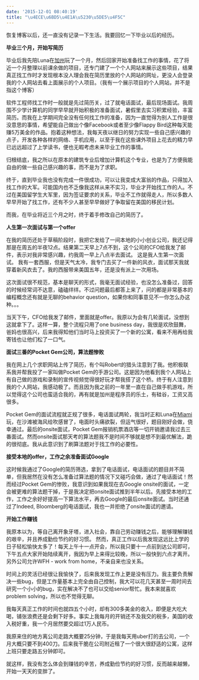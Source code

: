 ```yaml
---
date: '2015-12-01 08:40:19'
title: "\u4ECE\u6BD5\u4E1A\u5230\u5DE5\u4F5C"
---
```

恢复博客以后，还一直没有记录一下生活。我要回忆一下毕业以后的经历。

**毕业三个月，开始写简历**

毕业后我先陪Luna在[加州](/california)玩了一个月，然后回家开始准备找工作的事情，花了将近一个月整理以前课余做的项目，还专门建了一个个人网站来展示这些项目，结果真正找工作时才发现根本没人理会我在简历里放的个人网站的网址，更没人会登录我的个人网站去看上面展示的个人项目。（我有一个展示项目的个人网站，并不是指这个博客） 

软件工程师找工作时一般就是先过简历关，过了就电话面试，最后现场面试。我周围不少学计算机的同学早早就开始积极的准备面试，暑假里去实习积累经验，丰富简历。而我在上学期间完全没有任何找工作的准备，因为一直觉得为别人工作是很没意思的事情，希望能自己做出个像Facebook或者至少像Flappy Bird这种每天能赚5万美金的作品。抱着这种想法，我每天夜以继日的努力实现一些自己感兴趣的点子，开发各种各样的网络、手机应用，以至于我在这些课外项目上花去的精力早已远远超过了上学读书，便也无暇考虑未来毕业工作的事情。

归根结底，我之所以在原本的建筑专业后增加计算机这个专业，也是为了方便我能自由的做一些自己感兴趣的事，而不是为了求职。

终于，直到毕业我也没有完成一件很成功，可以让我变成大富翁的作品，只得加入找工作的大军。可能国内也不乏像我这样从来不实习，毕业才开始找工作的人。不过在美国留学生大军里，因为签证要求的关系，毕业不工作就得走人，所以多数人早早开始了找工作，还有不少人甚至早早做好了争取留在美国的移民计划。

而我，在毕业将近三个月之时，终于着手修改自己的简历了。



**人生第一次面试与第一个offer**

在我的简历还处于草稿阶段时，我把它发给了一间本地的小小创业公司，我还记得那是在周五的半夜12点。结果第二天早上7点不到，这个公司的CFO给我发了邮件，表示对我非常感兴趣，约我周一早上八点半去面试。 这是我人生第一次面试。 我有一套西服，但是天气太冷，我专门去买了一件新的风衣，面试那天我就穿着新风衣去了。我的西服带来美国五年，还是没有派上一次用场。

这次面试很不规范，基本是聊天的形式，我毫无面试经验，也没怎么准备过，回答的时候经常词不达意，磕磕绊绊。不过问题最后都答上来了，问的都是非常基本的编程概念还有就是无聊的behavior question，如果你和同事意见不一你怎么办这种。。。

当天下午，CFO给我发了邮件，里面就是offer。我原以为会有几轮面试，没想到这就拿下了。这样一算，整个流程只用了one business day，我很是欢欣鼓舞，爸妈也很高兴，后来我得知他们当时马上投资买了一个新的公寓，看来不用再给我寄钱也让他们松了一口气。

**面试三番的Pocket Gem公司，算法题惨败**

我在网上几个求职网站上传了简历，有个叫Robert的猎头注意到了我。他积极联系我并帮我投了一家叫做Pocket Gem的手游公司。这是因为他看到我个人网站上有自己做的游戏和录制的宣传视频觉得很好玩才帮我搭了这个桥。终于有人注意到我的个人网站，我感动极了。而且因为我之前的一年里一直在自己做手机游戏，所以觉得这个公司也蛮适合我的，再有就是加州是程序员的乐土，有硅谷，工资又高很多。

Pocket Gem的面试流程就正规了很多，电话面试两轮，我当时正和Luna在[Miami](/trip-to-miami/)玩，在沙滩被海风给吹感冒了，电面时头痛欲裂，但运气很好，题目刚好会做，侥幸通过。最后的onsite面试，Pocket Gem报销机票酒店等一切开销邀请我过去三番面试。然而onsite面试那天考的算法题我不是时间不够就是想不到最优解法，跪的很彻底。我从此意识到了刷算法题对于找工作的必要性。

**接受本地的offer，工作之余准备面试Google**

这时候我通过了Google的简历筛选，拿到了电话面试，电话面试的题目并不简单，但我居然在没有怎么准备过算法题的情况下又碰巧会做，通过了电话面试！然而经过Pocket Gem的惨败，我意识到如果我现在去Google onsite的面试，一定会被更难的算法题干掉，于是我决定把onsite面试推到半年以后。先接受本地的工作，工作之余好好提高一下算法水平，再去Google的最后onsite面试。当时还通过了Indeed, Bloomberg的电话面试，我也一并拒绝了onsite面试的邀请。

**开始工作赚钱**

我原本以为，等自己离开象牙塔，进入社会，靠自己劳动赚钱之后，能够理解赚钱的艰辛，并且养成勤俭节约的好习惯。 然而，真正工作以后我发现这远比上学的日子轻松愉快太多了！每天上午十一点开会，所以我只要十一点前到达公司即可，下午五点大家开始陆续离开，我因为早上来得比较晚，所以一般快到六点才离开。另外公司允许WFH - work from home，不亲自来也没关系。

时间上的灵活已经很让我愉快了，后来我发现工作上更是没有压力。我主要负责解决一些bug，但是工作量基本上完全由自己控制，我大可以花几天甚至一周时间去研究一个小小的bug，实在解决不了也可以交给senior帮忙。我本来就喜欢problem solving，所以也不觉得无聊。

我每天真正工作的时间也就四五个小时，却有300多美金的收入，即便是大吃大喝，铺张浪费还是会剩下好多。事实上我每月的开销还不及我交的税多，美国的收入税好重，我一个月居然要交超过1万人民币。

我原来住的地方离公司走路大概要25分钟，于是我每天用uber打的去公司，一个月大概只要不到400刀。后来我干脆在公司附近租了一个很大很舒适的公寓，这样上班只要走路五分钟即可。

就这样，我没有怎么体会到赚钱的辛苦，养成勤俭节约的好习惯，反而越来越懒，开始一天天的变胖了。